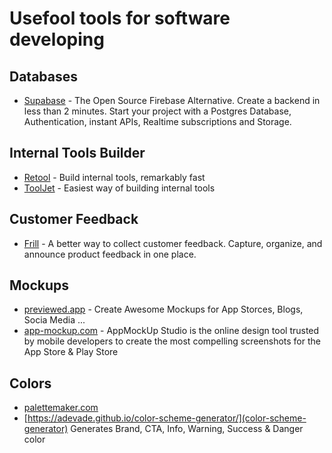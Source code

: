 # Usefool tools for software developing

## Databases
* [Supabase](https://supabase.com) - The Open Source Firebase Alternative. Create a backend in less than 2 minutes. Start your project with a Postgres Database, Authentication, instant APIs, Realtime subscriptions and Storage.

## Internal Tools Builder
* [Retool](https://retool.com) - Build internal tools, remarkably fast
* [ToolJet](https://www.tooljet.com) - Easiest way of building internal tools

## Customer Feedback
  * [Frill](https://frill.co/) - A better way to collect customer feedback. Capture, organize, and announce product feedback in one place. 

## Mockups
* [previewed.app](https://previewed.app/) - Create Awesome Mockups for App Storces, Blogs, Socia Media ...
* [app-mockup.com](https://app-mockup.com/) - AppMockUp Studio is the online design tool trusted by mobile developers to create the most compelling screenshots for the App Store & Play Store

## Colors
* [palettemaker.com](https://palettemaker.com/)
* [https://adevade.github.io/color-scheme-generator/](color-scheme-generator) Generates Brand, CTA, Info, Warning, Success & Danger color
